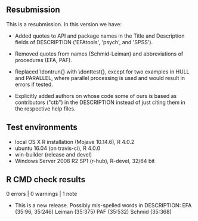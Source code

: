 ## Resubmission
This is a resubmission. In this version we have:

* Added quotes to API and package names in the Title and Description fields of DESCRIPTION ('EFAtools', 'psych', and 'SPSS').

* Removed quotes from names (Schmid-Leiman) and abbreviations of procedures (EFA, PAF).

* Replaced \dontrun{} with \donttest{}, except for two examples in HULL and PARALLEL, where parallel processing is used and would result in errors if tested.

* Explicitly added authors on whose code some of ours is based as contributors ("ctb") in the DESCRIPTION instead of just citing them in the respective help files.

## Test environments
* local OS X R installation (Mojave 10.14.6), R 4.0.2
* ubuntu 16.04 (on travis-ci), R 4.0.0
* win-builder (release and devel)
* Windows Server 2008 R2 SP1 (r-hub), R-devel, 32/64 bit

## R CMD check results

0 errors | 0 warnings | 1 note

* This is a new release.
Possibly mis-spelled words in DESCRIPTION:
    EFA (35:96, 35:246)
    Leiman (35:375)
    PAF (35:532)
    Schmid (35:368)
